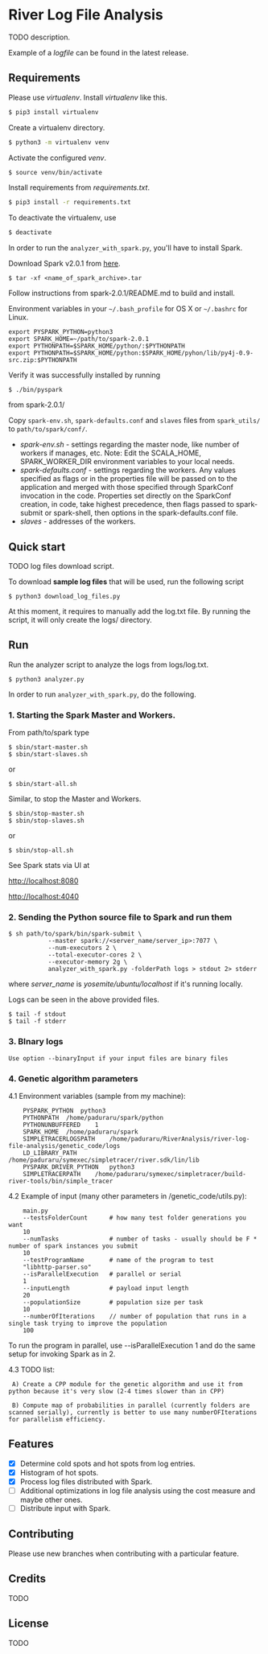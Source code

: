 # River Log File Analysis
TODO description.

Example of a <i>logfile</i> can be found in the latest release.

## Requirements
Please use <i>virtualenv</i>.
Install <i>virtualenv</i> like this.
```bash
$ pip3 install virtualenv
```
Create a virtualenv directory.
```bash
$ python3 -m virtualenv venv
```
Activate the configured <i>venv</i>.
```bash
$ source venv/bin/activate
```
Install requirements from <i>requirements.txt</i>.
```bash
$ pip3 install -r requirements.txt
```
To deactivate the virtualenv, use
```bash
$ deactivate
```
In order to run the `analyzer_with_spark.py`, you'll have to install Spark.

Download Spark v2.0.1 from <a href="http://spark.apache.org/downloads.html"> here</a>.

    $ tar -xf <name_of_spark_archive>.tar

Follow instructions from spark-2.0.1/README.md to build and install.

Environment variables in your `~/.bash_profile` for OS X or `~/.bashrc` for Linux.

    export PYSPARK_PYTHON=python3
    export SPARK_HOME=~/path/to/spark-2.0.1
    export PYTHONPATH=$SPARK_HOME/python/:$PYTHONPATH
    export PYTHONPATH=$SPARK_HOME/python:$SPARK_HOME/pyhon/lib/py4j-0.9-src.zip:$PYTHONPATH

Verify it was successfully installed by running

    $ ./bin/pyspark

from spark-2.0.1/

Copy `spark-env.sh`, `spark-defaults.conf` and `slaves` files
from `spark_utils/` to `path/to/spark/conf/`.

- <i>spark-env.sh</i>
       - settings regarding the master node, like number of workers if manages, etc.
         Note: Edit the SCALA_HOME, SPARK_WORKER_DIR environment variables
         to your local needs.
- <i>spark-defaults.conf</i>
       - settings regarding the workers.
          Any values specified as flags or in the properties file will be
          passed on to the 	application and merged with those specified
          through SparkConf invocation in the code.
          Properties set directly on the SparkConf creation, in code, take highest precedence,
          then flags passed to spark-submit or spark-shell,
          then options in the spark-defaults.conf file.
- <i>slaves</i>
       - addresses of the workers.

## Quick start
TODO log files download script.

To download <b>sample log files</b> that will be used, run the following script

    $ python3 download_log_files.py

At this moment, it requires to manually add the log.txt file.
By running the script, it will only create the logs/ directory.

## Run
Run the analyzer script to analyze the logs from logs/log.txt.

    $ python3 analyzer.py

In order to run `analyzer_with_spark.py`, do the following.

### 1. Starting the Spark Master and Workers.
From path/to/spark type

    $ sbin/start-master.sh
    $ sbin/start-slaves.sh

or

    $ sbin/start-all.sh

Similar, to stop the Master and Workers.

    $ sbin/stop-master.sh
    $ sbin/stop-slaves.sh

or

    $ sbin/stop-all.sh


See Spark stats via UI at

[http://localhost:8080](http://localhost:8080)

[http://localhost:4040](http://localhost:4040)

### 2. Sending the Python source file to Spark and run them

    $ sh path/to/spark/bin/spark-submit \
               --master spark://<server_name/server_ip>:7077 \
               --num-executors 2 \
               --total-executor-cores 2 \
               --executor-memory 2g \
               analyzer_with_spark.py -folderPath logs > stdout 2> stderr

where <i>server_name</i> is <i>yosemite/ubuntu/localhost</i> if it's running locally.

Logs can be seen in the above provided files.

    $ tail -f stdout
    $ tail -f stderr
    
### 3. BInary logs
    Use option --binaryInput if your input files are binary files

### 4. Genetic algorithm parameters

 4.1 Environment variables (sample from my machine):
 
        PYSPARK_PYTHON	python3
        PYTHONPATH	/home/paduraru/spark/python
        PYTHONUNBUFFERED	1
        SPARK_HOME	/home/paduraru/spark
        SIMPLETRACERLOGSPATH	/home/paduraru/RiverAnalysis/river-log-file-analysis/genetic_code/logs
        LD_LIBRARY_PATH	/home/paduraru/symexec/simpletracer/river.sdk/lin/lib
        PYSPARK_DRIVER_PYTHON	python3
        SIMPLETRACERPATH	/home/paduraru/symexec/simpletracer/build-river-tools/bin/simple_tracer
 
 4.2 Example of input (many other parameters in /genetic_code/utils.py):
        
        main.py
        --testsFolderCount      # how many test folder generations you want 
        10
        --numTasks              # number of tasks - usually should be F * number of spark instances you submit
        10
        --testProgramName       # name of the program to test
        "libhttp-parser.so"
        --isParallelExecution   # parallel or serial
        1
        --inputLength           # payload input length
        20  
        --populationSize        # population size per task
        10
        --numberOfIterations    // number of population that runs in a single task trying to improve the population
        100
        
   To run the program in parallel, use --isParallelExecution 1 and do the same setup for invoking Spark as in 2.
    
 4.3 TODO list:
 
     A) Create a CPP module for the genetic algorithm and use it from python because it's very slow (2-4 times slower than in CPP)
     
     B) Compute map of probabilities in parallel (currently folders are scanned serially), currently is better to use many numberOFIterations for parallelism efficiency.

## Features
- [x] Determine cold spots and hot spots from log entries.
- [x] Histogram of hot spots.
- [x] Process log files distributed with Spark.
- [ ] Additional optimizations in log file analysis using the cost measure and maybe other ones.
- [ ] Distribute input with Spark.

## Contributing
Please use new branches when contributing with a particular feature.

## Credits
TODO

## License
TODO
